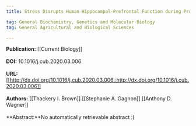 ```yaml
---
title: Stress Disrupts Human Hippocampal-Prefrontal Function during Prospective Spatial Navigation and Hinders Flexible Behavior

tag: General Biochemistry, Genetics and Molecular Biology 
tag: General Agricultural and Biological Sciences

---
```


**Publication:** [[Current Biology]]<br><br>**DOI:** 10.1016/j.cub.2020.03.006                                        
<br>**URL:**[[http://dx.doi.org/10.1016/j.cub.2020.03.006::http://dx.doi.org/10.1016/j.cub.2020.03.006]]<br><br>**Authors:** [[Thackery I. Brown]] [[Stephanie A. Gagnon]] [[Anthony D. Wagner]] <br><br>**Abstract:**No automatically retrievable abstract :(

